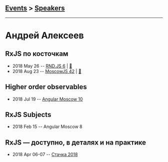 ## [Events](../README.md) > [Speakers](../speakers.md)
---

# Андрей Алексеев

## RxJS по косточкам
- 2018 May 26 -- [RND.JS 6](https://youtu.be/2otvaKKUXto)  | [:notebook:](https://aalexeev239.github.io/rxjs-intro/)  
- 2018 Aug 23 -- [MoscowJS 42](https://youtu.be/3rEDHnqn-Cw)  | [:notebook:](https://aalexeev239.github.io/rxjs-intro/)  
## Higher order observables
- 2018 Jul 19 -- [Angular Moscow 10](https://www.youtube.com/watch?v=Fk3w2q6IEpI)    
## RxJS Subjects
- 2018 Feb 15 -- Angular Moscow 8    
## RxJS — доступно, в деталях и на практике
- 2018 Apr 06-07 -- [Стачка 2018](https://youtu.be/MnY7RwUrgqI)    
